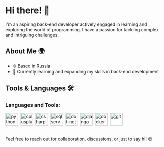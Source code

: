 # Hi there! 👋

I'm an aspiring back-end developer actively engaged in learning and exploring the world of programming. I have a passion for tackling complex and intriguing challenges.

## About Me 🌍

- 🌐 Based in Russia
- 📘 Currently learning and expanding my skills in back-end development

## Tools & Languages 🛠️

<h3 align="left">Languages and Tools:</h3>
<img src="https://cdn.jsdelivr.net/gh/devicons/deviconicons/python/python-original.svg" alt="python" width="40" height="40"/>&nbsp;
<img src="https://cdn.jsdelivr.net/gh/devicons/devicon/icons/cplusplus/cplusplus-original.svg" alt="cplusplus" width="40" height="40"/>&nbsp;
<img src="https://cdn.jsdelivr.net/gh/devicons/devicon/icons/csharp/csharp-original.svg" alt="csharp" width="40" height="40"/>&nbsp;
<img src="https://cdn.jsdelivr.net/gh/devicons/devicon/icons/microsoftsqlserver/microsoftsqlserver-plain-wordmark.svg" alt="sqlserver" width="40" height="40"/>&nbsp;
<img src="https://cdn.jsdelivr.net/gh/devicons/devicon/icons/dot-net/dot-net-original-wordmark.svg" alt="dot-net" width="40" height="40"/>&nbsp;
<img src="https://cdn.jsdelivr.net/gh/devicons/devicon/icons/django/django-plain-wordmark.svg" alt="django" width="40" height="40"/>&nbsp;
<img src="https://cdn.jsdelivr.net/gh/devicons/devicon/icons/docker/docker-original.svg" alt="docker" width="40" height="40"/>&nbsp;
<img src="https://www.vectorlogo.zone/logos/git-scm/git-scm-icon.svg" alt="git" width="40" height="40"/>

<div id="stat" align="center">
    <img src="https://github-profile-summary-cards.vercel.app/api/cards/profile-details?username=mrRiten&theme=github_dark" alt=""/>
    <img src="https://github-profile-summary-cards.vercel.app/api/cards/most-commit-language?username=mrRiten&theme=github_dark" alt=""/>
    <img src="https://github-profile-summary-cards.vercel.app/api/cards/stats?username=mrRiten&theme=github_dark" alt=""/>
</div>

Feel free to reach out for collaboration, discussions, or just to say hi! 😊
